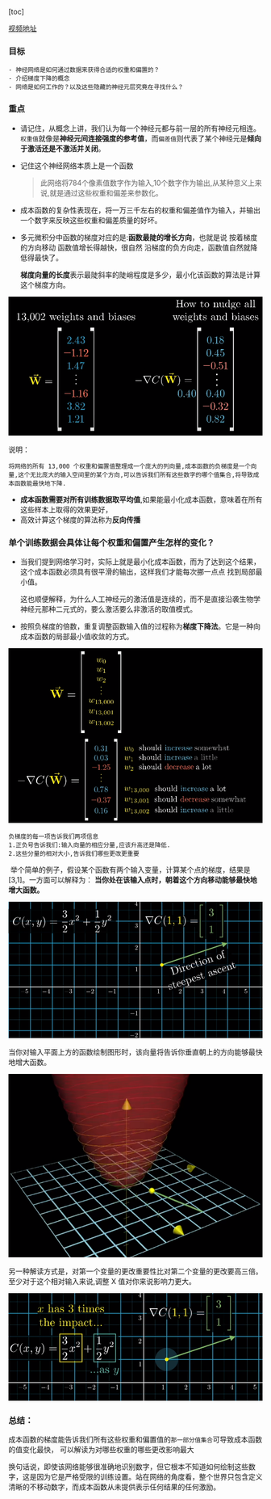 [toc]

[视频地址](https://youtu.be/f8PYXDsSBpM)

### 目标

	- 神经网络是如何通过数据来获得合适的权重和偏置的？
	- 介绍梯度下降的概念
	- 网络是如何工作的？以及这些隐藏的神经元层究竟在寻找什么？



### 重点

- 请记住，从概念上讲，我们认为每一个神经元都与前一层的所有神经元相连。`权重值`就像是**神经元间连接强度的参考值**，而`偏差值`则代表了某个神经元是**倾向于激活还是不激活并关闭**。

- 记住这个神经网络本质上是一个函数

  > 此网络将784个像素值数字作为输入,10个数字作为输出,从某种意义上来说,就是通过这些权重和偏差来参数化。

- 成本函数的复杂性表现在，将一万三千左右的权重和偏差值作为输入，并输出一个数字来反映这些权重和偏差质量的好坏。

- 多元微积分中函数的梯度对应的是:**函数最陡的增长方向**，也就是说 按着梯度的方向移动 函数值增长得越快，很自然 沿梯度的负方向走，函数值自然就降低得最快了。

  **梯度向量的长度**表示最陡斜率的陡峭程度是多少，最小化该函数的算法是计算这个梯度方向。
  
  

![image-20191114170933900](assets/image-20191114170933900.png)

说明：

```
将网络的所有 13,000 个权重和偏置值整理成一个庞大的列向量,成本函数的负梯度是一个向量,这个无比庞大的输入空间里的某个方向,可以告诉我们所有这些数字的哪个值集合,将导致成本函数能最快地下降.
```



- **成本函数需要对所有训练数据取平均值**,如果能最小化成本函数，意味着在所有这些样本上取得的效果更好，
- 高效计算这个梯度的算法称为**反向传播**



### 单个训练数据会具体让每个权重和偏置产生怎样的变化？

- 当我们提到网络学习时，实际上就是最小化成本函数，而为了达到这个结果，这个成本函数必须具有很平滑的输出，这样我们才能每次挪一点点 找到局部最小值。

  这也顺便解释，为什么人工神经元的激活值是连续的，而不是直接沿袭生物学神经元那种二元式的，要么激活要么非激活的取值模式。

- 按照负梯度的倍数，重复调整函数输入值的过程称为**梯度下降法**。它是一种向成本函数的局部最小值收敛的方式。

![image-20191114173014092](assets/image-20191114173014092.png)

```
负梯度的每一项告诉我们两项信息
1.正负号告诉我们:输入向量的相应分量,应该升高还是降低.
2.这些分量的相对大小,告诉我们哪些更改更重要
```



​    举个简单的例子，假设某个函数有两个输入变量，计算某个点的梯度，结果是 [3,1]。一方面可以解释为：
**当你处在该输入点时，朝着这个方向移动能够最快地增大函数。**

![image-20191121164125919](assets/image-20191121164125919.png)

当你对输入平面上方的函数绘制图形时，该向量将告诉你垂直朝上的方向能够最快地增大函数。

![image-20191121164627824](assets/image-20191121164627824.png)



​	另一种解读方式是，对第一个变量的更改重要性比对第二个变量的更改要高三倍。至少对于这个相对输入来说,调整 X 值对你来说影响力更大。

![image-20191121165159475](assets/image-20191121165159475.png)





### 总结：

​	成本函数的梯度能告诉我们所有这些权重和偏置值的`那一部分值集合`可导致成本函数的值变化最快，
可以解读为对哪些权重的哪些更改影响最大

换句话说，即使该网络能够很准确地识别数字，但它根本不知道如何绘制这些数字，这是因为它是严格受限的训练设置。站在网络的角度看，整个世界只包含定义清晰的不移动数字，而成本函数从未提供表示任何结果的任何激励。

